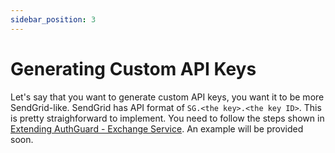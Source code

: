 ```yaml
---
sidebar_position: 3
---
```


# Generating Custom API Keys
Let's say that you want to generate custom API keys, you want it to be more SendGrid-like. SendGrid has API format of `SG.<the key>.<the key ID>`. This is pretty straighforward to implement. You need to follow the steps shown in [Extending AuthGuard - Exchange Service](/extend/exchange). An example will be provided soon.
